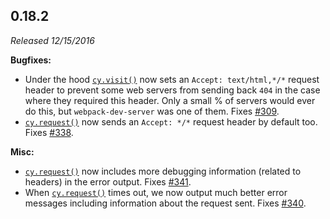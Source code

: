 ## 0.18.2

_Released 12/15/2016_

**Bugfixes:**

- Under the hood [`cy.visit()`](/api/commands/visit) now sets an
  `Accept: text/html,*/*` request header to prevent some web servers from
  sending back `404` in the case where they required this header. Only a small %
  of servers would ever do this, but `webpack-dev-server` was one of them. Fixes
  [#309](https://github.com/cypress-io/cypress/issues/309).
- [`cy.request()`](/api/commands/request) now sends an `Accept: */*` request
  header by default too. Fixes
  [#338](https://github.com/cypress-io/cypress/issues/338).

**Misc:**

- [`cy.request()`](/api/commands/request) now includes more debugging
  information (related to headers) in the error output. Fixes
  [#341](https://github.com/cypress-io/cypress/issues/341).
- When [`cy.request()`](/api/commands/request) times out, we now output much
  better error messages including information about the request sent. Fixes
  [#340](https://github.com/cypress-io/cypress/issues/340).
